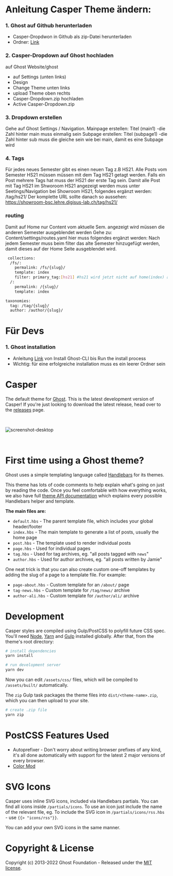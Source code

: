 # Anleitung Casper Theme ändern:

### 1. Ghost auf Github herunterladen

- Casper-Dropdwon in Github als zip-Datei herunterladen
- Ordner: [Link](https://github.com/digital-sustainability-lab/Casper-Dropdown "Casper-Dropdown")

### 2. Casper-Dropdown auf Ghost hochladen

auf Ghost Website/ghost

- auf Settings (unten links)
- Design
- Change Theme unten links
- upload Theme oben rechts
- Casper-Dropdown.zip hochladen
- Active Casper-Dropdown.zip

### 3. Dropdown erstellen

Gehe auf Ghost Settings / Navigation.
Mainpage erstellen: Titel (main1) -die Zahl hinter main muss einmalig sein
Subpage erstellen: Titel (subpage1) -die Zahl hinter sub muss die gleiche sein wie bei main, damit es eine Subpage wird

### 4. Tags

Für jedes neues Semester gibt es einen neuen Tag z.B HS21. Alle Posts vom Semester HS21 müssen müssen mit dem Tag HS21 getagt werden. Falls ein Post mehrere Tags hat muss der HS21 der erste Tag sein.
Damit alle Post mit Tag HS21 im Shworoom HS21 angezeigt werden muss unter Seetings/Navigation bei Showroom HS21, folgendes ergänzt werden: /tag/hs21/
Der komplette URL sollte danach so aussehen: https://showroom-bsc.lehre.digisus-lab.ch/tag/hs21/

### routing

Damit auf Home nur Content vom aktuelle Sem. angezeigt wird müssen die anderen Semester ausgeblendet werden
Gehe zu: Content/settings/routes.yaml
hier muss folgendes ergänzt werden:
Nach jedem Semester muss beim filter das alte Semester hinzugefügt werden, damit dieses auf der Home Seite ausgeblendet wird.

```bash
 collections:
  /fs/:
    permalink: /fs/{slug}/
    template: index
    filter: primary_tag:[hs21] #hs21 wird jetzt nicht auf home(index) angezeigt
  /:
    permalink: /{slug}/
    template: index

taxonomies:
  tag: /tag/{slug}/
  author: /author/{slug}/
```

# Für Devs

### 1. Ghost installation

- Anleitung [Link](https://ghost.org/docs/install/ubuntu/#install-ghost-cli "Ghost install ubuntu") von Install Ghost-CLI bis Run the install process
- Wichtig: für eine erfolgreiche installation muss es ein leerer Ordner sein

# Casper

The default theme for [Ghost](http://github.com/tryghost/ghost/). This is the latest development version of Casper! If you're just looking to download the latest release, head over to the [releases](https://github.com/TryGhost/Casper/releases) page.

&nbsp;

![screenshot-desktop](https://user-images.githubusercontent.com/1418797/183329195-8e8f2ee5-a473-4694-a813-a2575491209e.png)

&nbsp;

# First time using a Ghost theme?

Ghost uses a simple templating language called [Handlebars](http://handlebarsjs.com/) for its themes.

This theme has lots of code comments to help explain what's going on just by reading the code. Once you feel comfortable with how everything works, we also have full [theme API documentation](https://ghost.org/docs/themes/) which explains every possible Handlebars helper and template.

**The main files are:**

- `default.hbs` - The parent template file, which includes your global header/footer
- `index.hbs` - The main template to generate a list of posts, usually the home page
- `post.hbs` - The template used to render individual posts
- `page.hbs` - Used for individual pages
- `tag.hbs` - Used for tag archives, eg. "all posts tagged with `news`"
- `author.hbs` - Used for author archives, eg. "all posts written by Jamie"

One neat trick is that you can also create custom one-off templates by adding the slug of a page to a template file. For example:

- `page-about.hbs` - Custom template for an `/about/` page
- `tag-news.hbs` - Custom template for `/tag/news/` archive
- `author-ali.hbs` - Custom template for `/author/ali/` archive

# Development

Casper styles are compiled using Gulp/PostCSS to polyfill future CSS spec. You'll need [Node](https://nodejs.org/), [Yarn](https://yarnpkg.com/) and [Gulp](https://gulpjs.com) installed globally. After that, from the theme's root directory:

```bash
# install dependencies
yarn install

# run development server
yarn dev
```

Now you can edit `/assets/css/` files, which will be compiled to `/assets/built/` automatically.

The `zip` Gulp task packages the theme files into `dist/<theme-name>.zip`, which you can then upload to your site.

```bash
# create .zip file
yarn zip
```

# PostCSS Features Used

- Autoprefixer - Don't worry about writing browser prefixes of any kind, it's all done automatically with support for the latest 2 major versions of every browser.
- [Color Mod](https://github.com/jonathantneal/postcss-color-mod-function)

# SVG Icons

Casper uses inline SVG icons, included via Handlebars partials. You can find all icons inside `/partials/icons`. To use an icon just include the name of the relevant file, eg. To include the SVG icon in `/partials/icons/rss.hbs` - use `{{> "icons/rss"}}`.

You can add your own SVG icons in the same manner.

# Copyright & License

Copyright (c) 2013-2022 Ghost Foundation - Released under the [MIT license](LICENSE).
